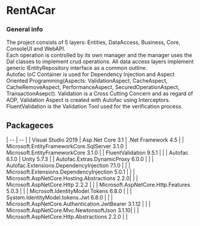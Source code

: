 # RentACar

### General info
The project consists of 5 layers: Entities, DataAccess, Business, Core, ConsoleUI and WebAPI.  
Each operation is controlled by its own manager and the manager uses the Dal classes to implement crud operations. All data access layers implement generic IEntityRepository interface as a common outline.  
Autofac IoC Container is used for Dependency Injection and Aspect Oriented Programming(Aspects: ValidationAspect, CacheAspect, CacheRemoveAspect, PerformanceAspect, SecuredOperationAspect, TransactionAsepct). Validation is a Cross Cutting Concern and as regard of AOP, Validation Aspect is created with Autofac using Interceptors. 
FluentValidation is the Validation Tool used for the verification process.  

## Packageces
| -- | -- |
| Visual Studio 2019
| Asp.Net Core 3.1 | .Net Framework 4.5 |
| Microsoft.EntityFrameworkCore.SqlServer 3.1.0 | Microsoft.EntityFrameworkCore 3.1.0 |
| FluentValidation 9.5.1 | |
| Autofac 6.1.0 | Unity 5.7.3 |
| Autofac.Extras.DynamicProxy 6.0.0 | |
| Autofac.Extensions.DependencyInjection 7.1.0 | |
| Microsoft.Extensions.DependencyInjection 5.0.1 | |
| Microsoft.AspNetCore.Hosting.Abstractions 2.2.0| |
| Microsoft.AspNetCore.Http 2.2.2 | |
| Microsoft.AspNetCore.Http.Features 5.0.3 | |
| Microsoft.IdentityModel.Tokens 6.8.0 | |
| System.IdentityModel.tokens.Jwt 6.8.0 | |
| Microsoft.AspNetCore.Authentication.JwtBearer 3.1.12 | |
| Microsoft.AspNetCore.Mvc.NewtonsoftJson 3.1.10| |
| Microsoft.AspNetCore.Http.Abstractions 2.2.0 | | 